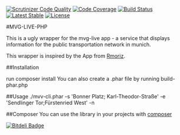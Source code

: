[![Scrutinizer Code Quality](https://scrutinizer-ci.com/g/schmiddim/mvg-live-php/badges/quality-score.png?b=master)](https://scrutinizer-ci.com/g/schmiddim/mvg-live-php/?branch=master)
[![Code Coverage](https://scrutinizer-ci.com/g/schmiddim/mvg-live-php/badges/coverage.png?b=master)](https://scrutinizer-ci.com/g/schmiddim/mvg-live-php/?branch=master)
[![Build Status](https://scrutinizer-ci.com/g/schmiddim/mvg-live-php/badges/build.png?b=master)](https://scrutinizer-ci.com/g/schmiddim/mvg-live-php/build-status/master)
[![Latest Stable](http://img.shields.io/packagist/v/schmiddim/mvg-package.svg)](https://packagist.org/p/schmiddim/mvg-package)
[![License](http://img.shields.io/packagist/l/schmiddim/mvg-package.svg)](https://packagist.org/p/schmiddim/mvg-package)

#MVG-LIVE-PHP

This is a ugly wrapper for the mvg-live app - a service that displays information for the public transportation network in munich.


This wrapper is inspired by the App from  [Rmoriz](https://github.com/rmoriz/mvg-live).


##Installation

run composer install
You can also create a .phar file by running build-phar.php

##Usage
./mvv-cli.phar -s 'Bonner Platz; Karl-Theodor-Straße' -e 'Sendlinger Tor;Fürstenried West' -n


##Composer
You can use the library in your projects with [composer](https://packagist.org/packages/schmiddim/mvg-package)



[![Bitdeli Badge](https://d2weczhvl823v0.cloudfront.net/schmiddim/mvg-live-php/trend.png)](https://bitdeli.com/free "Bitdeli Badge")